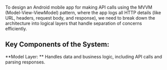 To design an Android mobile app for making API calls using the MVVM (Model-View-ViewModel) pattern, where the app logs all HTTP details (like URL, headers, request body, and response), we need to break down the architecture into logical layers that handle separation of concerns efficiently.

## Key Components of the System:
  **Model Layer: ** Handles data and business logic, including API calls and parsing responses.
